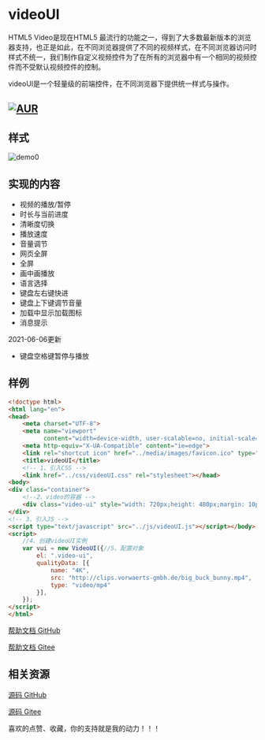 # videoUI
HTML5 Video是现在HTML5 最流行的功能之一，得到了大多数最新版本的浏览器支持，也正是如此，在不同浏览器提供了不同的视频样式，在不同浏览器访问时样式不统一，我们制作自定义视频控件为了在所有的浏览器中有一个相同的视频控件而不受默认视频控件的控制。

videoUI是一个轻量级的前端控件，在不同浏览器下提供统一样式与操作。

[![AUR](https://img.shields.io/badge/license-Apache%20License%202.0-blue.svg)](https://gitee.com/cnbrucelee/videoUI/blob/master/LICENSE)
---

## 样式

![demo0](https://gitee.com/cnbrucelee/videoUI/raw/master/media/images/demo0.gif)



## 实现的内容

- 视频的播放/暂停
- 时长与当前进度
- 清晰度切换
- 播放速度
- 音量调节
- 网页全屏
- 全屏
- 画中画播放
- 语言选择
- 键盘左右键快进
- 键盘上下键调节音量
- 加载中显示加载图标
- 消息提示

2021-06-06更新
- 键盘空格键暂停与播放

  
## 样例

~~~ html
<!doctype html>
<html lang="en">
<head>
    <meta charset="UTF-8">
    <meta name="viewport"
          content="width=device-width, user-scalable=no, initial-scale=1.0, maximum-scale=1.0, minimum-scale=1.0">
    <meta http-equiv="X-UA-Compatible" content="ie=edge">
    <link rel="shortcut icon" href="../media/images/favicon.ico" type="image/x-icon">
    <title>videoUI</title>
    <!-- 1、引入CSS -->
	<link href="../css/videoUI.css" rel="stylesheet"></head>
<body>
<div class="container">
    <!--2、video的容器 -->
    <div class="video-ui" style="width: 720px;height: 480px;margin: 10px auto"></div>
</div>
<!-- 3、引入JS -->
<script type="text/javascript" src="../js/videoUI.js"></script></body>
<script>
    //4、创建videoUI实例
    var vui = new VideoUI({//5、配置对象
        el: ".video-ui",
        qualityData: [{
            name: "4K",
            src: "http://clips.vorwaerts-gmbh.de/big_buck_bunny.mp4",
            type: "video/mp4"
        }],
    });
</script>
</html>
~~~



[帮助文档 GitHub](https://github.com/CNBruceLee/videoUI/blob/master/docs/guides/documentation.md)

[帮助文档 Gitee](https://gitee.com/cnbrucelee/videoUI/blob/master/docs/guides/documentation.md)



## 相关资源

[源码 GitHub](https://github.com/CNBruceLee/videoUI)

[源码 Gitee](https://gitee.com/cnbrucelee/videoUI)

喜欢的点赞、收藏，你的支持就是我的动力！！！

